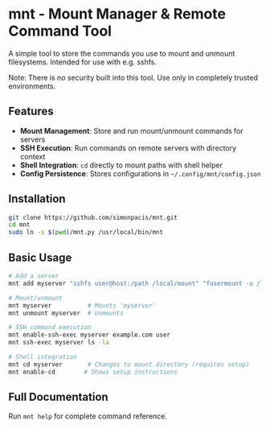 # mnt - Mount Manager & Remote Command Tool

A simple tool to store the commands you use to mount and unmount filesystems. Intended for use with e.g. sshfs.

Note: There is *no* security built into this tool. Use only in completely trusted environments.

## Features
- **Mount Management**: Store and run mount/unmount commands for servers
- **SSH Execution**: Run commands on remote servers with directory context
- **Shell Integration**: `cd` directly to mount paths with shell helper
- **Config Persistence**: Stores configurations in `~/.config/mnt/config.json`

## Installation
```bash
git clone https://github.com/simonpacis/mnt.git
cd mnt
sudo ln -s $(pwd)/mnt.py /usr/local/bin/mnt
```

## Basic Usage
```bash
# Add a server
mnt add myserver "sshfs user@host:/path /local/mount" "fusermount -u /local/mount"

# Mount/unmount
mnt myserver          # Mounts 'myserver'
mnt unmount myserver  # Unmounts

# SSH command execution
mnt enable-ssh-exec myserver example.com user
mnt ssh-exec myserver ls -la

# Shell integration
mnt cd myserver       # Changes to mount directory (requires setup)
mnt enable-cd        # Shows setup instructions
```

## Full Documentation
Run `mnt help` for complete command reference.
